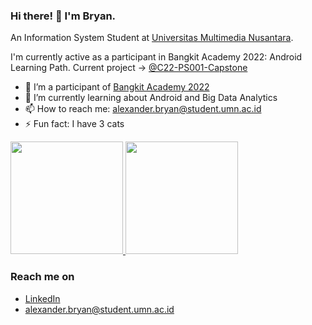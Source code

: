 ### Hi there! 👋 I'm Bryan.

An Information System Student at [Universitas Multimedia Nusantara](https://www.umn.ac.id/en/home/).

I'm currently active as a participant in Bangkit Academy 2022: Android Learning Path. 
Current project -> [@C22-PS001-Capstone](https://github.com/C22-PS001-Capstone) 

- 🔭 I’m a participant of [Bangkit Academy 2022](https://www.linkedin.com/company/bangkit-academy/)
- 🌱 I’m currently learning about Android and Big Data Analytics
- 📫 How to reach me: alexander.bryan@student.umn.ac.id
- ⚡ Fun fact: I have 3 cats
 
<p align="left">
<a href="https://github.com/alexanderbryanw">
  <img height="180em" src="https://github-readme-stats-eight-theta.vercel.app/api?username=alexanderbryanw&show_icons=true&theme=algolia&include_all_commits=true&count_private=true"/>
  <img height="180em" src="https://github-readme-stats-eight-theta.vercel.app/api/top-langs/?username=alexanderbryanw&layout=compact&langs_count=8&theme=algolia"/>
</a>
</p>

### Reach me on
- <a href="www.linkedin.com/in/alexanderbryanw">LinkedIn</a>
- alexander.bryan@student.umn.ac.id
